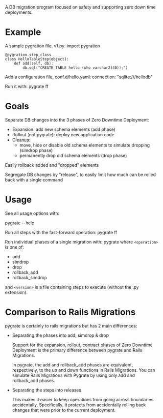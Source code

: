 A DB migration program focused on safety
and supporting zero down time deployments.

# Example
A sample pygration file, v1.py:
    import pygration
    
    @pygration.step_class
    class HelloTableStep(object):
        def add(self, db):
            db.sql("CREATE TABLE hello (who varchar2(40));")

Add a configuration file, conf.d/hello.yaml:
    connection: "sqlite:///hellodb"

Run it with:
    pygrate ff

# Goals
Separate DB changes into the 3 phases of Zero Downtime Deployment:

*   Expansion: add new schema elements (add phase)
*   Rollout (not pygrate): deploy new application code
*   Cleanup:
    * move, hide or disable old schema elements to simulate dropping
      (simdrop phase)
    * permanently drop old schema elements (drop phase)

Easily rollback added and "dropped" elements

Segregate DB changes by "release", to easily limit how much can be rolled
back with a single command

# Usage
See all usage options with:

pygrate --help

Run all steps with the fast-forward operation:
    pygrate ff

Run individual phases of a single migration with:
    pygrate <operation> <version>
where `<operation>` is one of:

* add
* simdrop
* drop
* rollback_add
* rollback_simdrop

and `<version>` is a file containing steps to execute (without the .py extension).

# Comparison to Rails Migrations
pygrate is certainly to rails migrations but has 2 main differences:

*   Separating the phases into add, simdrop & drop
    
    Support for the expansion, rollout, contract phases of Zero Downtime
    Deployment is the primary difference between pygrate and Rails Migrations.
    
    In pygrate, the add and rollback_add phases are equivalent, respectively,
    to the up and down functions in Rails Migrations.  You can simulate Rails
    Migrations with Pygrate by using only add and rollback_add phases.
*   Separating the steps into releases
    
    This makes it easier to keep operations from going across
    boundaries accidentally.  Specifically, it protects from accidentally
    rolling back changes that were prior to the current deployment.

